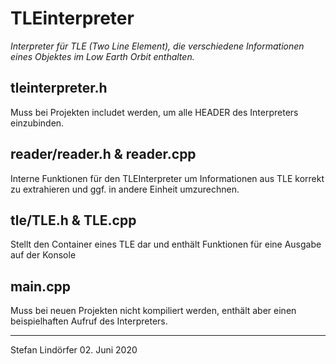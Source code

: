 # TLEinterpreter
*Interpreter für TLE (Two Line Element), die verschiedene Informationen eines Objektes im Low Earth Orbit enthalten.*

## tleinterpreter.h ##
Muss bei Projekten includet werden, um alle HEADER des Interpreters einzubinden.

## reader/reader.h & reader.cpp ##
Interne Funktionen für den TLEInterpreter um Informationen aus TLE korrekt zu extrahieren und ggf. in andere Einheit umzurechnen.

## tle/TLE.h & TLE.cpp ##
Stellt den Container eines TLE dar und enthält Funktionen für eine Ausgabe auf der Konsole

## main.cpp ##
Muss bei neuen Projekten nicht kompiliert werden, enthält aber einen beispielhaften Aufruf des Interpreters.


-----------------
Stefan Lindörfer
 02. Juni 2020